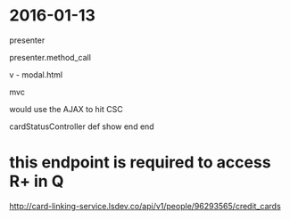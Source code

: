 # 2016-01-13

presenter

presenter.method_call


v - modal.html

mvc




would use the AJAX to hit CSC

cardStatusController
  def show
  end
end


# this endpoint is required to access R+ in Q
http://card-linking-service.lsdev.co/api/v1/people/96293565/credit_cards
